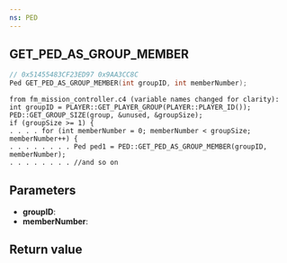 ```yaml
---
ns: PED
---
```

## GET_PED_AS_GROUP_MEMBER

```c
// 0x51455483CF23ED97 0x9AA3CC8C
Ped GET_PED_AS_GROUP_MEMBER(int groupID, int memberNumber);
```

```
from fm_mission_controller.c4 (variable names changed for clarity):  
int groupID = PLAYER::GET_PLAYER_GROUP(PLAYER::PLAYER_ID());  
PED::GET_GROUP_SIZE(group, &unused, &groupSize);  
if (groupSize >= 1) {  
. . . . for (int memberNumber = 0; memberNumber < groupSize; memberNumber++) {  
. . . . . . . . Ped ped1 = PED::GET_PED_AS_GROUP_MEMBER(groupID, memberNumber);  
. . . . . . . . //and so on  
```

## Parameters
* **groupID**: 
* **memberNumber**: 

## Return value

